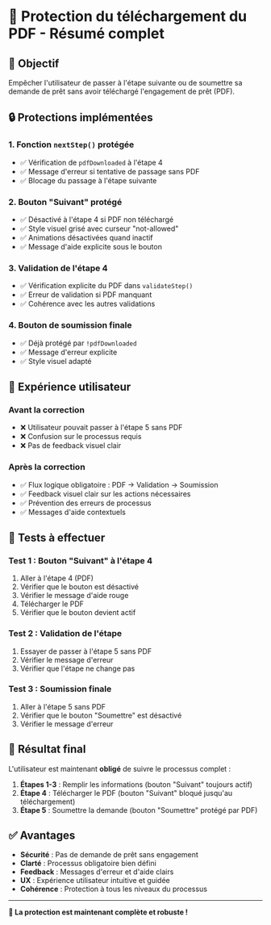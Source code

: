 # 📄 Protection du téléchargement du PDF - Résumé complet

## 🎯 Objectif
Empêcher l'utilisateur de passer à l'étape suivante ou de soumettre sa demande de prêt sans avoir téléchargé l'engagement de prêt (PDF).

## 🔒 Protections implémentées

### 1. **Fonction `nextStep()` protégée**
- ✅ Vérification de `pdfDownloaded` à l'étape 4
- ✅ Message d'erreur si tentative de passage sans PDF
- ✅ Blocage du passage à l'étape suivante

### 2. **Bouton "Suivant" protégé**
- ✅ Désactivé à l'étape 4 si PDF non téléchargé
- ✅ Style visuel grisé avec curseur "not-allowed"
- ✅ Animations désactivées quand inactif
- ✅ Message d'aide explicite sous le bouton

### 3. **Validation de l'étape 4**
- ✅ Vérification explicite du PDF dans `validateStep()`
- ✅ Erreur de validation si PDF manquant
- ✅ Cohérence avec les autres validations

### 4. **Bouton de soumission finale**
- ✅ Déjà protégé par `!pdfDownloaded`
- ✅ Message d'erreur explicite
- ✅ Style visuel adapté

## 🎨 Expérience utilisateur

### **Avant la correction**
- ❌ Utilisateur pouvait passer à l'étape 5 sans PDF
- ❌ Confusion sur le processus requis
- ❌ Pas de feedback visuel clair

### **Après la correction**
- ✅ Flux logique obligatoire : PDF → Validation → Soumission
- ✅ Feedback visuel clair sur les actions nécessaires
- ✅ Prévention des erreurs de processus
- ✅ Messages d'aide contextuels

## 🧪 Tests à effectuer

### **Test 1 : Bouton "Suivant" à l'étape 4**
1. Aller à l'étape 4 (PDF)
2. Vérifier que le bouton est désactivé
3. Vérifier le message d'aide rouge
4. Télécharger le PDF
5. Vérifier que le bouton devient actif

### **Test 2 : Validation de l'étape**
1. Essayer de passer à l'étape 5 sans PDF
2. Vérifier le message d'erreur
3. Vérifier que l'étape ne change pas

### **Test 3 : Soumission finale**
1. Aller à l'étape 5 sans PDF
2. Vérifier que le bouton "Soumettre" est désactivé
3. Vérifier le message d'erreur

## 🚀 Résultat final

L'utilisateur est maintenant **obligé** de suivre le processus complet :
1. **Étapes 1-3** : Remplir les informations (bouton "Suivant" toujours actif)
2. **Étape 4** : Télécharger le PDF (bouton "Suivant" bloqué jusqu'au téléchargement)
3. **Étape 5** : Soumettre la demande (bouton "Soumettre" protégé par PDF)

## ✅ Avantages

- **Sécurité** : Pas de demande de prêt sans engagement
- **Clarté** : Processus obligatoire bien défini
- **Feedback** : Messages d'erreur et d'aide clairs
- **UX** : Expérience utilisateur intuitive et guidée
- **Cohérence** : Protection à tous les niveaux du processus

---

**🎉 La protection est maintenant complète et robuste !**
